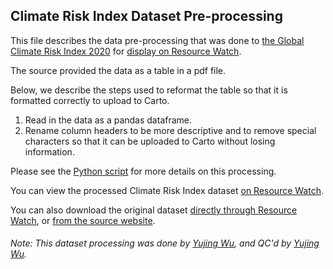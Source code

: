 ## Climate Risk Index Dataset Pre-processing
This file describes the data pre-processing that was done to [the Global Climate Risk Index 2020](https://germanwatch.org/en/17307) for [display on Resource Watch](https://resourcewatch.org/data/explore/7e98607d-23d8-42f8-9662-5658f349bf0f).

The source provided the data as a table in a pdf file.

Below, we describe the steps used to reformat the table so that it is formatted correctly to upload to Carto.

1. Read in the data as a pandas dataframe.
2. Rename column headers to be more descriptive and to remove special characters so that it can be uploaded to Carto without losing information.

Please see the [Python script](https://github.com/resource-watch/data-pre-processing/tree/master/soc_067_rw1_climate_risk_index) for more details on this processing.

You can view the processed Climate Risk Index dataset [on Resource Watch](https://resourcewatch.org/data/explore/7e98607d-23d8-42f8-9662-5658f349bf0f).

You can also download the original dataset [directly through Resource Watch](https://wri-public-data.s3.amazonaws.com/resourcewatch/soc_067_rw1_climate_risk_index.zip), or [from the source website](https://germanwatch.org/en/cri).

###### Note: This dataset processing was done by [Yujing Wu](https://www.wri.org/profile/yujing-wu), and QC'd by [Yujing Wu](https://www.wri.org/profile/yujing-wu).
